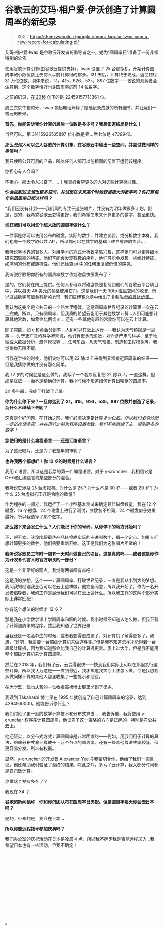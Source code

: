 # 谷歌云的艾玛·相户爱·伊沃创造了计算圆周率的新纪录

> 原文：<https://thenewstack.io/google-clouds-haruka-iwao-sets-a-new-record-for-calculating-pi/>

艾玛·相户爱·Iwao 是谷歌云开发者的倡导者之一，她为“圆周率日”准备了一份非常特别的公告

使用谷歌计算引擎(由谷歌云提供支持)，Iwao 设置了 25 台虚拟机，开始计算圆周率的小数位数比任何人以前计算过的都多。121 天后，计算终于完成，返回超过 31 万亿位数。具体来说，31，415，926，535，897 位数字——敏锐的观察者会注意到，这个数字恰好也是圆周率的前 14 位数字。

之前的记录，[在 2016](https://www.newscientist.com/article/2124418-celebrate-pi-day-with-9-trillion-more-digits-than-ever-before/) 创下的是 22459157718361 位。

周三东京午夜时分，Iwao 拿起电话解释了她破纪录成就的所有细节，并让我们一瞥云的未来。

**首先，你能告诉我你计算的最后一位数是多少吗？我想知道结局是什么！**

当然可以。第 31415926535897 位小数是*零* …后七位是 *4739940。*

**那么*任何人*可以进入谷歌的计算引擎，在谷歌云中留出一些空间，并尝试做同样的事情吗？**

我只使用公开可用的产品，所以任何人都可以在相同的配置下运行该程序。

你担心有人会吗？

不担心。那太令人兴奋了……！我真的希望更多的人对这些计算感兴趣…

**你*会回到过去留出更多空间，并试图在未来某个时候获得更大的数字吗？你打算每年的圆周率日都这样吗？***

 *我们还没有计划——我们真的专注于这张唱片，并没有为明年做很多计划。但是，是的，我希望谷歌云变得更好，我们希望在未来计算更多的数字，甚至更快。

**现在我们可以用这个超大版的圆周率做什么？**

一件事是你可以使用公布的磁盘，实际的数字，并建立实验，或分析数字本身。我们也有一个数字的公共 API，所以你可以在数字的基础上建立有趣的实验…

我听说学术界的很多人，对用学术的方式分析数字感兴趣，这样他们可以更详细地研究圆周率的特征。他们可能会发现有趣的序列，他们可能会发现一些统计特征，如序列的分布或随机性。他们还检查 pi 中的任何重复或奇怪的序列。

我听说谷歌把你所有的圆周率数字作为磁盘快照发布了？

是的，它们将在网上提供。任何人都可以将磁盘快照复制到他们的谷歌云平台项目中，并以每天 40 美元的价格使用它们。这是我们一天 30tb 磁盘空间的收费…所以这些数字可能会有新的发现…我们在博客文章中给出了复制磁盘[的具体步骤。](https://cloud.google.com/blog/products/compute/calculating-31-4-trillion-digits-of-archimedes-constant-on-google-cloud)

我认为这完全是公共云的一个伟大里程碑。这是圆周率世界纪录的计算第一次在云上完成。所以，只有圆周率，但我真的希望云能用于其他数学计算…人们可能想计算其他常数，如黄金比例或 *e* ，还有一些其他有趣的常数你可以在云上计算。

除了常数，如 e 和黄金分割率，人们可以在云上运行——我认为天气预报是一回事……对于更广泛的科学界来说，他们有更多的想法，如许多严肃的科学、量子物理或大数据分析、液体模拟等……任何东西，从天气预报、制造和工程模拟等。我觉得你无所不能。

当我在学校的时候，他们说你可以用 22 除以 7 来得到非常接近圆周率的结果——但是我猜你做的并没有那么简单。

我 12 岁的时候就是这么做的。我写了一个程序反复把 22 除以 7，一直这样。但那是除法——而不是精确的计算。我小时候不知道如何计算出精确的圆周率。

20 多年后，我终于打破了记录。

**你为什么停下来？一旦你达到了 31，415，926，535，897 位数并创造了记录，为什么不继续下去呢？**

这真是个好问题。在开始之前，我们必须决定要计算*多少位数。所以我们必须分配一定的存储空间，并在运行之前为程序设置参数。我们不能继续下去，得到更多的数字！*

**您使用的是什么编程语言——还是汇编语言？**

为了这张唱片，还是为了我童年的审判？

**也许我两个都想听！你 12 岁的时候用什么语言？**

我用 c 语言，所以这是我学的第一门编程语言。对于 y-cruncher，我相信它是 C++和汇编语言的某些部分的混合。

我听说它涉及 25 台虚拟机。为什么是 25？为什么不是 30 岁——或者 20 岁？为什么 25 台虚拟机正好是合适的数量？

作为程序的一部分，我运行了一个小型基准测试来确定最佳磁盘数量，我在 12 个磁盘、16 个磁盘、24 个磁盘上进行了测试，参数各不相同，24 个磁盘似乎效果最好。所以我选择了那个数字。

**那么接下来会发生什么？人们能记下你的号码，从你停下的地方开始吗？**

不，很不幸。该程序将最终产品转换成实际的十进制数字，即一个定点。如果人们想计算更多的数字，他们需要重新开始。这正是我们为这张唱片所做的！

**我听说谷歌员工有时一周有一天时间做自己的项目。这是真的吗——或者这是你作为开发者代言人的官方职责的一部分？**

这是一个非常好的观点。我觉得两者都有点吧！

这是我的梦想。这个——计算圆周率，打破世界纪录，一直是我从小到大的梦想。我问我的经理我是否可以在云上这样做，他完全同意，所以我开始了。作为一名开发者倡导者，我的工作是展示我们可以在云上做什么。所以我工作的这两个部分实际上非常匹配！

你有这个想法的时候才 12 岁？

那是我在小学数学课上学圆周率和圆的时候。我小时候不知道该怎么做，但我下载了计算圆周率的程序。然后我知道了世界纪录…

当我还是一名高中生的时候，或者我变得更成熟了，对计算机了解得更多了，我想，“好吧，我需要一台超级计算机来做这件事。”但是我不知道怎样才能得到一台超级计算机，因为我知道那会比我自己的计算机更贵。我上过大学，但是我不能用整个超级计算机来计算圆周率。

然后在 2018 年，我们有了云，云变得很快——快到我们实际上可以在那里执行这些计算。所以我认为这是——直到最近，我才知道我实际上该怎么做。但是我想我从做同样计算的其他人那里收集了一些提示和经验。

在大学里，我也从我的一位教授高桥博士那里学到了很多。

我读到 Takahashi 博士早在 1995 年就创造了自己计算圆周率的记录，达到 4294960000。他能告诉你什么？

我们讨论了更一般的数学计算技术和分布式算法……我告诉他，我将使用 y-cruncher 程序来计算圆周率，他证实了这一策略的方向是正确的，特别是在公共云上。

他还证实，以分布式方式计算圆周率是非常困难的——例如，用我们用于计算的算法，很难分布式地计算成千上万个节点的圆周率。还有一些其他算法效率较低，但更容易分发。所以有权衡。

显然，y-cruncher 的开发者 Alexander Yee 与我密切合作，他给了我们一些建议，他还帮助我们验证了最终的结果。除此之外，多亏了云计算，我大部分时间都是自己做计算。

你做这个梦有多久了？

我现在 34 了…

**谷歌的新闻稿称，你和你的团队将在圆周率日庆祝。但是圆周率那天你会去日本吗？**

是的。不幸的是，我会在日本…

**所以你要远程拨号参加庆典吗？**

我们办公室的庆祝活动在日本是凌晨 4 点，所以我不确定我是否能远程加入…我希望日本也有一些活动，但我不确定！

<svg xmlns:xlink="http://www.w3.org/1999/xlink" viewBox="0 0 68 31" version="1.1"><title>Group</title> <desc>Created with Sketch.</desc></svg>*